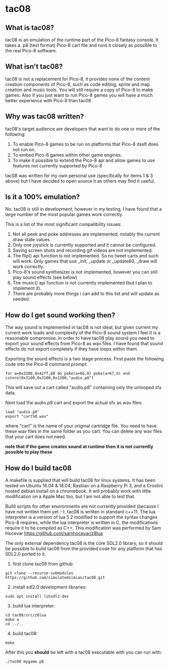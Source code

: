 # tac08

## What is tac08?
tac08 is an emulation of the runtime part of the Pico-8 fantasy console. It takes a .p8 (text format) Pico-8 cart file and runs it closely as possible to the real Pico-8 software.

## What isn't tac08?
tac08 is not a replacement for Pico-8, it provides none of the content creation components of Pico-8, such as code editing, sprite and map creation and music tools. You will still require a copy of Pico-8 to make games. Also if you just want to run Pico-8 games you will have a much better experience with Pico-8 than tac08

## Why was tac08 written? 
tac08's target audience are developers that want to do one or more of the following: 
1. To enable Pico-8 games to be run on platforms that Pico-8 itself does not run on.
2. To embed Pico-8 games within other game engines. 
3. To make it possible to extend the Pico-8 api and allow games to use features not currently supported by Pico-8

tac08 was written for my own personal use (specifically for items 1 & 3 above) but I have decided to open source it as others may find it useful. 

## Is it a 100% emulation?
No. tac08 is still in development, however in my testing, I have found that a large number of the most popular games work correctly. 

This is a list of the most significant compatibility issues:
1. Not all peek and poke addresses are implemented, notably the current draw state values
2. Only one joystick is currently supported and it cannot be configured.
3. Saving screen shots and recording gif videos are not implemented.  
4. The flip() api function is not implemented. So no tweet carts and such will work. Only games that use _init, _update or _update60, _draw will work correctly.
5. Pico-8's sound synthesizer is not implemented, however you can still play sound effects (see below)
6. The music() api function is not currently implemented (but I plan to implement it). 
7. There are probably more things i can add to this list and will update as needed. 

## How do I get sound working then?
The way sound is implemented in tac08 is not ideal, but given current my current work loads and complexity of the Pico-8 sound system I feel it is a reasonable compromise.
In order to have tac08 play sound you need to export your sound effects from Pico-8 as wav files. I have found that sound effects do not export completely if they have loops within them. 

Exporting the sound effects is a two stage process. First paste the following code into the Pico-8 command prompt: 
```
for a=0x3200,0x42ff,68 do poke(a+66,0) poke(a+67,0) end cstore(0x3100,0x3100,0x1200,"audio.p8")
```
This will save out a cart called "audio.p8" containing only the unlooped sfx data. 

Next load the audio.p8 cart and export the actual sfx as wav files:
```
load "audio.p8"
export "cart%d.wav"
```

where "cart" is the name of your original cartridge file. You need to have these wav files in the same folder as you cart. You can delete any wav files that your cart does not need. 

**note that if the game creates sound at runtime then it is not currently possible to play these**


## How do I build tac08
A makefile is supplied that will build tac08 for linux systems. It has been tested on Ubuntu 16.04 & 18.04, Rasbian on a Raspberry Pi 3, and a Crostini hosted debian install on a chromebook. It will probably work with little modification on a Apple Mac too, but I am not able to test that.

Build scripts for other environments are not currently provided (because I have not written them yet :-). tac08 is written in standard c++11. The lua interpreter is a version of lua 5.2 modified to support the syntax changes Pico-8 requires, while the lua interpreter is written in C, the modifications require it to be compiled as C++. This modification was performed by Sam Hocevar https://github.com/samhocevar/z8lua

The only external dependency tac08 is the core SDL2.0 library, so it should be possible to build tac08 from the provided code for any platform that has SDL2.0 ported to it. 

1. first clone tac08 from github: 
```
git clone --recurse-submodules https://github.com/simulatedsimian/tac08.git
```

2. install sdl2.0 development libraries:
```
sudo apt install libsdl2-dev
```

3. build lua interpreter:
```
cd tac08/src/z8lua
make a
cd ../..
```

4. build tac08:
``` 
make
```
After this you **should** be left with a tac08 executable with you can run with:
```
./tac08 mygame.p8
```
